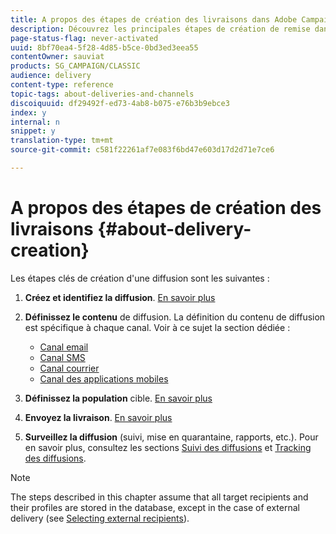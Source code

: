 ```yaml
---
title: A propos des étapes de création des livraisons dans Adobe Campaign Classic
description: Découvrez les principales étapes de création de remise dans Adobe Campaign Classic.
page-status-flag: never-activated
uuid: 8bf70ea4-5f28-4d85-b5ce-0bd3ed3eea55
contentOwner: sauviat
products: SG_CAMPAIGN/CLASSIC
audience: delivery
content-type: reference
topic-tags: about-deliveries-and-channels
discoiquuid: df29492f-ed73-4ab8-b075-e76b3b9ebce3
index: y
internal: n
snippet: y
translation-type: tm+mt
source-git-commit: c581f22261af7e083f6bd47e603d17d2d71e7ce6

---
```



# A propos des étapes de création des livraisons {#about-delivery-creation}

Les étapes clés de création d&#39;une diffusion sont les suivantes :

1. **Créez et identifiez la diffusion**. [En savoir plus](../../delivery/using/steps-create-and-identify-the-delivery.md)

1. **Définissez le contenu** de diffusion. La définition du contenu de diffusion est spécifique à chaque canal. Voir à ce sujet la section dédiée :

   * [Canal email](../../delivery/using/defining-the-email-content.md)
   * [Canal SMS](../../delivery/using/sms-channel.md#defining-the-sms-content)
   * [Canal courrier](../../delivery/using/defining-the-direct-mail-content.md)
   * [Canal des applications mobiles](../../delivery/using/about-mobile-app-channel.md)

1. **Définissez la population** cible. [En savoir plus](../../delivery/using/steps-defining-the-target-population.md)

1. **Envoyez la livraison**. [En savoir plus](../../delivery/using/steps-sending-the-delivery.md)

1. **Surveillez la diffusion** (suivi, mise en quarantaine, rapports, etc.). Pour en savoir plus, consultez les sections [Suivi des diffusions](../../delivery/using/monitoring-a-delivery.md) et [Tracking des diffusions](../../delivery/using/about-message-tracking.md).

>[!NOTE]
>
>The steps described in this chapter assume that all target recipients and their profiles are stored in the database, except in the case of external delivery (see [Selecting external recipients](../../delivery/using/steps-defining-the-target-population.md#selecting-external-recipients)).
